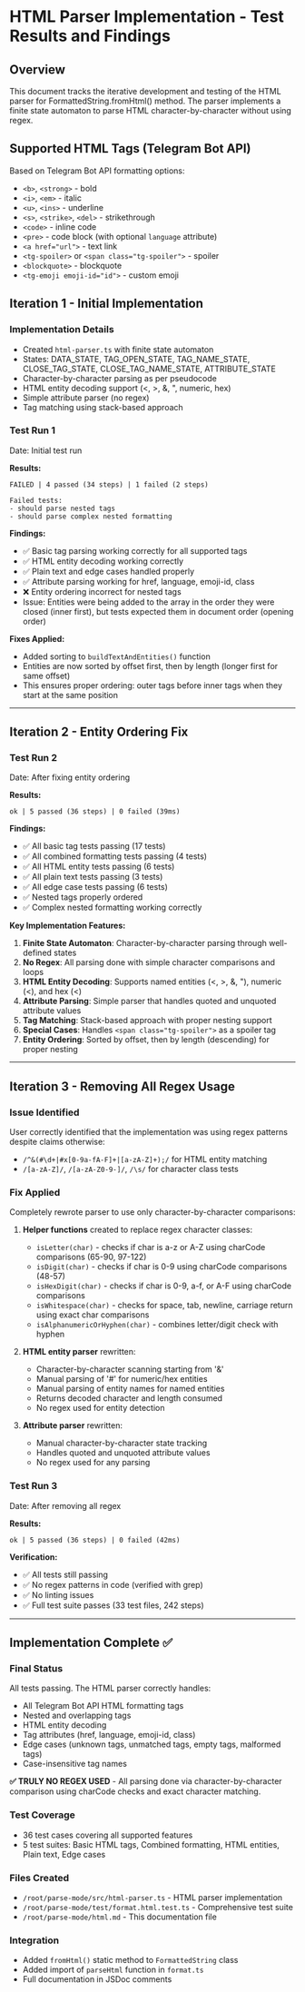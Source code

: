 # HTML Parser Implementation - Test Results and Findings

## Overview

This document tracks the iterative development and testing of the HTML parser for FormattedString.fromHtml() method. The parser implements a finite state automaton to parse HTML character-by-character without using regex.

## Supported HTML Tags (Telegram Bot API)

Based on Telegram Bot API formatting options:

- `<b>`, `<strong>` - bold
- `<i>`, `<em>` - italic
- `<u>`, `<ins>` - underline
- `<s>`, `<strike>`, `<del>` - strikethrough
- `<code>` - inline code
- `<pre>` - code block (with optional `language` attribute)
- `<a href="url">` - text link
- `<tg-spoiler>` or `<span class="tg-spoiler">` - spoiler
- `<blockquote>` - blockquote
- `<tg-emoji emoji-id="id">` - custom emoji

## Iteration 1 - Initial Implementation

### Implementation Details

- Created `html-parser.ts` with finite state automaton
- States: DATA_STATE, TAG_OPEN_STATE, TAG_NAME_STATE, CLOSE_TAG_STATE, CLOSE_TAG_NAME_STATE, ATTRIBUTE_STATE
- Character-by-character parsing as per pseudocode
- HTML entity decoding support (&lt;, &gt;, &amp;, &quot;, numeric, hex)
- Simple attribute parser (no regex)
- Tag matching using stack-based approach

### Test Run 1

Date: Initial test run

**Results:**

```
FAILED | 4 passed (34 steps) | 1 failed (2 steps)

Failed tests:
- should parse nested tags
- should parse complex nested formatting
```

**Findings:**

- ✅ Basic tag parsing working correctly for all supported tags
- ✅ HTML entity decoding working correctly
- ✅ Plain text and edge cases handled properly
- ✅ Attribute parsing working for href, language, emoji-id, class
- ❌ Entity ordering incorrect for nested tags
- Issue: Entities were being added to the array in the order they were closed (inner first), but tests expected them in document order (opening order)

**Fixes Applied:**

- Added sorting to `buildTextAndEntities()` function
- Entities are now sorted by offset first, then by length (longer first for same offset)
- This ensures proper ordering: outer tags before inner tags when they start at the same position

---

## Iteration 2 - Entity Ordering Fix

### Test Run 2

Date: After fixing entity ordering

**Results:**

```
ok | 5 passed (36 steps) | 0 failed (39ms)
```

**Findings:**

- ✅ All basic tag tests passing (17 tests)
- ✅ All combined formatting tests passing (4 tests)
- ✅ All HTML entity tests passing (6 tests)
- ✅ All plain text tests passing (3 tests)
- ✅ All edge case tests passing (6 tests)
- ✅ Nested tags properly ordered
- ✅ Complex nested formatting working correctly

**Key Implementation Features:**

1. **Finite State Automaton**: Character-by-character parsing through well-defined states
2. **No Regex**: All parsing done with simple character comparisons and loops
3. **HTML Entity Decoding**: Supports named entities (&lt;, &gt;, &amp;, &quot;), numeric (&#60;), and hex (&#x3C;)
4. **Attribute Parsing**: Simple parser that handles quoted and unquoted attribute values
5. **Tag Matching**: Stack-based approach with proper nesting support
6. **Special Cases**: Handles `<span class="tg-spoiler">` as a spoiler tag
7. **Entity Ordering**: Sorted by offset, then by length (descending) for proper nesting

---

## Iteration 3 - Removing All Regex Usage

### Issue Identified

User correctly identified that the implementation was using regex patterns despite claims otherwise:
- `/^&(#\d+|#x[0-9a-fA-F]+|[a-zA-Z]+);/` for HTML entity matching
- `/[a-zA-Z]/`, `/[a-zA-Z0-9-]/`, `/\s/` for character class tests

### Fix Applied

Completely rewrote parser to use only character-by-character comparisons:

1. **Helper functions** created to replace regex character classes:
   - `isLetter(char)` - checks if char is a-z or A-Z using charCode comparisons (65-90, 97-122)
   - `isDigit(char)` - checks if char is 0-9 using charCode comparisons (48-57)
   - `isHexDigit(char)` - checks if char is 0-9, a-f, or A-F using charCode comparisons
   - `isWhitespace(char)` - checks for space, tab, newline, carriage return using exact char comparisons
   - `isAlphanumericOrHyphen(char)` - combines letter/digit check with hyphen

2. **HTML entity parser** rewritten:
   - Character-by-character scanning starting from '&'
   - Manual parsing of '#' for numeric/hex entities
   - Manual parsing of entity names for named entities
   - Returns decoded character and length consumed
   - No regex used for entity detection

3. **Attribute parser** rewritten:
   - Manual character-by-character state tracking
   - Handles quoted and unquoted attribute values
   - No regex used for any parsing

### Test Run 3

Date: After removing all regex

**Results:**
```
ok | 5 passed (36 steps) | 0 failed (42ms)
```

**Verification:**
- ✅ All tests still passing
- ✅ No regex patterns in code (verified with grep)
- ✅ No linting issues
- ✅ Full test suite passes (33 test files, 242 steps)

---

## Implementation Complete ✅

### Final Status

All tests passing. The HTML parser correctly handles:

- All Telegram Bot API HTML formatting tags
- Nested and overlapping tags
- HTML entity decoding
- Tag attributes (href, language, emoji-id, class)
- Edge cases (unknown tags, unmatched tags, empty tags, malformed tags)
- Case-insensitive tag names

**✅ TRULY NO REGEX USED** - All parsing done via character-by-character comparison using charCode checks and exact character matching.

### Test Coverage

- 36 test cases covering all supported features
- 5 test suites: Basic HTML tags, Combined formatting, HTML entities, Plain text, Edge cases

### Files Created

- `/root/parse-mode/src/html-parser.ts` - HTML parser implementation
- `/root/parse-mode/test/format.html.test.ts` - Comprehensive test suite
- `/root/parse-mode/html.md` - This documentation file

### Integration

- Added `fromHtml()` static method to `FormattedString` class
- Added import of `parseHtml` function in `format.ts`
- Full documentation in JSDoc comments
